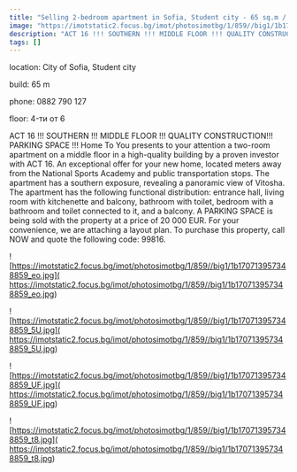 ```yaml
---
title: "Selling 2-bedroom apartment in Sofia, Student city - 65 sq.m / 129,980 EUR :: imot.bg Ad"
image: "https://imotstatic2.focus.bg/imot/photosimotbg/1/859//big1/1b170713957348859_Zp.jpg"
description: "ACT 16 !!! SOUTHERN !!! MIDDLE FLOOR !!! QUALITY CONSTRUCTION!!! PARKING SPACE !!!Home To You presents to your attention a two-room apartment on a middle floor in a high-quality building by a proven investor with ACT 16. An exceptional offer for your new home, located meters away from the National Sports Academy and public transportation stops. The apartment has a southern exposure, revealing a panoramic view of Vitosha. The apartment has the following functional distribution: entrance hall, living room with kitchenette and balcony, bathroom with toilet, bedroom with a bathroom and toilet connected to it, and a balcony. A PARKING SPACE is being sold with the property at a price of 20 000 EUR. For your convenience, we are attaching a layout plan. To purchase this property, call NOW and quote the following code: 99816."
tags: []
---
```


location: City of Sofia, Student city

build: 65 m

phone: 0882 790 127

floor: 4-ти от 6

ACT 16 !!! SOUTHERN !!! MIDDLE FLOOR !!! QUALITY CONSTRUCTION!!! PARKING SPACE !!!
Home To You presents to your attention a two-room apartment on a middle floor in a high-quality building by a proven investor with ACT 16. An exceptional offer for your new home, located meters away from the National Sports Academy and public transportation stops. The apartment has a southern exposure, revealing a panoramic view of Vitosha. The apartment has the following functional distribution: entrance hall, living room with kitchenette and balcony, bathroom with toilet, bedroom with a bathroom and toilet connected to it, and a balcony. A PARKING SPACE is being sold with the property at a price of 20 000 EUR. For your convenience, we are attaching a layout plan. To purchase this property, call NOW and quote the following code: 99816.


![https://imotstatic2.focus.bg/imot/photosimotbg/1/859//big1/1b170713957348859_eo.jpg]( https://imotstatic2.focus.bg/imot/photosimotbg/1/859//big1/1b170713957348859_eo.jpg)


![https://imotstatic2.focus.bg/imot/photosimotbg/1/859//big1/1b170713957348859_5U.jpg]( https://imotstatic2.focus.bg/imot/photosimotbg/1/859//big1/1b170713957348859_5U.jpg)


![https://imotstatic2.focus.bg/imot/photosimotbg/1/859//big1/1b170713957348859_UF.jpg]( https://imotstatic2.focus.bg/imot/photosimotbg/1/859//big1/1b170713957348859_UF.jpg)


![https://imotstatic2.focus.bg/imot/photosimotbg/1/859//big1/1b170713957348859_t8.jpg]( https://imotstatic2.focus.bg/imot/photosimotbg/1/859//big1/1b170713957348859_t8.jpg)


